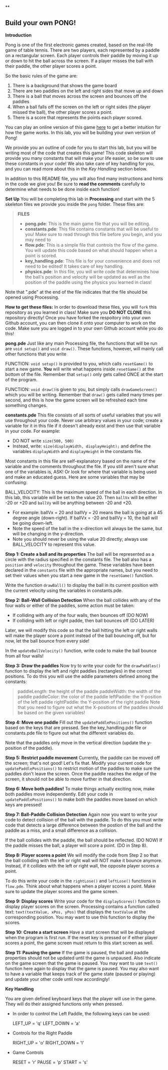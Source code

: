 **

Build your own PONG!
---------
**Introduction**

Pong is one of the first electronic games created, based on the real-life game of table tennis. There are two players, each represented by a paddle on a rectangular screen. Each player controls their paddle by moving it up or down to hit the ball across the screen. If a player misses the ball with their paddle, the other player scores a point.

So the basic rules of the game are:

 1. There is a background that shows the game board
 2. There are two paddles on the left and right sides that move up and down
 3. There is a ball that moves across the screen and bounces off the paddles
 4. When a ball falls off the screen on the left or right sides (the player missed the ball), the other player scores a point.
 5. There is a score that represents the points each player scored.

You can play an online version of this game [here](http://www.ponggame.org) to get a better intuition for how the game works. In this lab, you will be building your own version of Pong!

We provide you an outline of code for you to start this lab, but you will be writing most of the code that creates this game! This code skeleton will provide you many constants that will make your life easier, so be sure to use these constants in your code! We also take care of key handling for you,  and you can read more about this in the *Key Handling* section below.

In addition to this README file, you will also find many instructions and hints in the code we give you! Be sure to **read the comments** carefully to determine what needs to be done inside each function!

**Set Up**
You will be completing this lab in **Processing** and start with the 5 skeleton files we provide you inside the `pong` folder. These files are:
> **FILES**
> - **pong.pde**: This is the main game file that you will be editing.
> - **constants.pde**: This file contains constants that will be useful to you! Make sure to read through this file before you begin, and you may need to 
> - **flow.pde**: This is a simple file that controls the flow of the game. You will update this code based on what should happen when a point is scored.
> - **key_handling.pde**: This file is for your convenience and does not need to be edited! It takes care of key handling.
> - **physics.pde**: In this file, you will write code that determines how the ball's position and velocity will be updated as well as the position of the paddle using the physics you learned in class!

Note that ".pde" at the end of the file indicates that the file should be opened using Processing.

**How to get these files:**
In order to download these files, you will `fork` this repository as you learned in class! Make sure you **DO NOT CLONE** this repository directly! Once you have forked the respoitory into your own Github account, you can then clone it onto your computer to work on the code. Make sure you are logged in to your own Github account while you do this!

<i class="icon-folder-open"></i> **pong.pde**
Just like any main Processing file, the functions that will be run are
 `void setup()` and `void draw()`. These functions, however, will mainly call other functions that you write

FUNCTION: `void setup()` is provided to you, which calls `resetGame()` to start a new game. **You** will write what happens inside `resetGame()` at the bottom of the file. Remember that `setup()` only gets called ONCE at the start of the program.

FUNCTION: `void draw()`is given to you, but simply calls `drawGameScreen()` which you will be writing. Remember that `draw()` gets called many times per second, and this is how the game screen will be refreshed each time something changes.
 
<i class="icon-folder-open"></i> **constants.pde**
This file consists of all sorts of useful variables that you will use throughout your code. Never use arbitrary values in your code; create a variable for it in this file if it doesn't already exist and then use that variable in your code. For example:

 - DO NOT write `size(500, 500)`
 - Instead, write: `size(displayWidth, displayHeight);` and define the variables `displayWidth` and `displayHeight` in the constants file.

Most constants in this file are self-explanatory based on the name of the variable and the comments throughout the file. If you still aren't sure what one of the variables is, ASK! Or look for where that variable is being used and make an educated guess. Here are some variables that may be confusing:

BALL_VELOCITY: This is the maximum speed of the ball in each direction. In this lab, this variable will be set to the value 20. Then `ballVx` will be either -20 or +20 and `ballVy` will be anything between -20 and +20. 

 - For example: ballVx = 20 and ballVy = 20 means the ball is going at a 45 degree angle (down-right). If ballVx = -20 and ballVy = 10, the ball will be going down-left.
 - Note the speed of the ball in the x-direction will always be the same, but will be changing in the y-direction.
 - Note you should never be using the value 20 directly; always use BALL_VELOCITY to represent this value.

**Step 1: Create a ball and its properties**
 The ball will be represented as a circle with the radius specified in the constants file. The ball also has a `position` and `velocity` throughout the game. These variables have been declared in the `constants` file with the appropriate names, but you need to set their values when you start a new game in the `resetGame()` function.
 
 Write the function `drawBall()` to display the ball in its current position with the current velocity using the variables in constants.pde.

**Step 2: Ball-Wall Collision Detection**
When the ball collides with any of the four walls or either of the paddles, some action must be taken:

 - If colliding with any of the four walls, then bounces off (DO NOW)
 - If colliding with left or right padde, then ball bounces off (DO LATER)

Later, we will modify this code so that the ball hitting the left or right walls will make the player score a point instead of the ball bouncing off, but for now, let the ball bounce from every side!

In the `updateBallVelocity()` function, write code to make the ball bounce from all four walls!
 
**Step 3: Draw the paddles**
Now try to write your code for the `drawPaddles()` function to display the left and right paddles (rectangles) in the correct positions.
To do this you will use the addle parameters defined among the constants: 
> paddleLength: the height of the paddle
> paddleWidth: the width of the paddle
> paddleColor: the color of the paddle
> leftPaddle: the Y-position of the left paddle
> rightPaddle: the Y-position of the right paddle
Note that you need to figure out what the X-positions of the paddles should be based on the given variables!

**Step 4: Move one paddle**
Fill out the `updatePaddlePositions()` function based on the keys that are pressed. See the key_handling.pde file or constants.pde file to figure out what the different variables do.

Note that the paddles only move in the vertical direction (update the y-position of the paddle).

**Step 5: Restrict paddle movement**
Currently, the paddle can be moved off the screen; that's not good! Let's fix that.
Modify your current code for `updatePaddlePositions()` to restrict motion of the paddles to make sure the paddles don't leave the screen. Once the paddle reaches the edge of the screen, it should not be able to move further in that direction.

**Step 6: Move both paddles!**
To make things actually exciting now, make both paddles move independently. Edit your code in `updatePaddlePositions()` to make both the paddles move based on which keys are pressed!

**Step 7: Ball-Paddle Collision Detection**
Again now you want to write your code to detect collision of the ball with the paddle. To do this you must write code that detects a large difference between the postion of the ball and the paddle as a miss, and a small difference as a collision. 

If the ball collides with the paddle, the ball should be reflected. (DO NOW)
If the paddle misses the ball, a player will score a point. (DO in Step 8).

**Step 8: Player scores a point**
We will modify the code from Step 2 so that the ball colliding with the left or right wall will NOT make it bounce anymore. Instead, if it collides with the left or right wall, the opposite player scores a point.

To do this write your code in the `rightLose()` and `leftLose()` functions in `flow.pde`. Think about what happens when a player scores a point. Make sure to update the player scores and the game screen.

**Step 9: Display scores**
Write your code for the `displayScores()` function to display player scores on the screen. Processing contains a function called text:
`text(textValue, xPos, yPos)`
that displays the `textValue` at the corresponding position. You may want to use this function to display the scores. 

**Step 10: Create a start screen**
Have a start screen that will be displayed when the program is first run. If the reset key is pressed or if either player scores a point, the game screen must return to this start screen as well.

**Step 11: Pausing the game**
If the game is paused, the ball and paddle properties should not be updated until the game is unpaused. Also indicate on the game screen that the game is paused. You may want to use `text()` function here again to display that the game is paused. You may also want to have a variable that keeps track of the game state (paused or playing) and update your other code until now accordingly!

**Key Handling**

You are given defined keyboard keys that the player will use in the game. They will do their assigned functions only when pressed.

 - In order to control the Left Paddle, the following keys can be used:

	LEFT_UP = 'q'                  LEFT_DOWN = 'a'

 - Controls for the Right Paddle
 
	RIGHT_UP = 'o'        RIGHT_DOWN = 'l'

 - Game Controls
 
	RESET = 'r'        PAUSE = 'p'           START = 's'